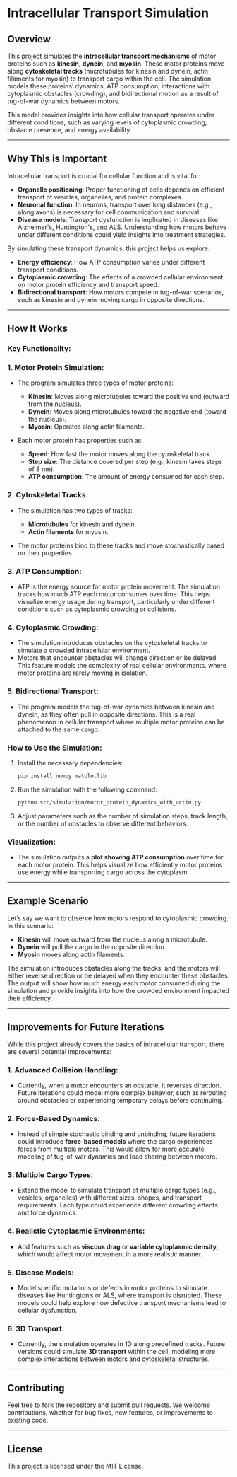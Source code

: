 # Intracellular Transport Simulation

## Overview
This project simulates the **intracellular transport mechanisms** of motor proteins such as **kinesin**, **dynein**, and **myosin**. These motor proteins move along **cytoskeletal tracks** (microtubules for kinesin and dynein, actin filaments for myosin) to transport cargo within the cell. The simulation models these proteins’ dynamics, ATP consumption, interactions with cytoplasmic obstacles (crowding), and bidirectional motion as a result of tug-of-war dynamics between motors. 

This model provides insights into how cellular transport operates under different conditions, such as varying levels of cytoplasmic crowding, obstacle presence, and energy availability.

---

## Why This is Important

Intracellular transport is crucial for cellular function and is vital for:
- **Organelle positioning**: Proper functioning of cells depends on efficient transport of vesicles, organelles, and protein complexes.
- **Neuronal function**: In neurons, transport over long distances (e.g., along axons) is necessary for cell communication and survival.
- **Disease models**: Transport dysfunction is implicated in diseases like Alzheimer's, Huntington's, and ALS. Understanding how motors behave under different conditions could yield insights into treatment strategies.

By simulating these transport dynamics, this project helps us explore:
- **Energy efficiency**: How ATP consumption varies under different transport conditions.
- **Cytoplasmic crowding**: The effects of a crowded cellular environment on motor protein efficiency and transport speed.
- **Bidirectional transport**: How motors compete in tug-of-war scenarios, such as kinesin and dynein moving cargo in opposite directions.

---

## How It Works

### **Key Functionality**:

### 1. **Motor Protein Simulation**:
- The program simulates three types of motor proteins:
  - **Kinesin**: Moves along microtubules toward the positive end (outward from the nucleus).
  - **Dynein**: Moves along microtubules toward the negative end (toward the nucleus).
  - **Myosin**: Operates along actin filaments.
  
- Each motor protein has properties such as:
  - **Speed**: How fast the motor moves along the cytoskeletal track.
  - **Step size**: The distance covered per step (e.g., kinesin takes steps of 8 nm).
  - **ATP consumption**: The amount of energy consumed for each step.

### 2. **Cytoskeletal Tracks**:
- The simulation has two types of tracks:
  - **Microtubules** for kinesin and dynein.
  - **Actin filaments** for myosin.

- The motor proteins bind to these tracks and move stochastically based on their properties.

### 3. **ATP Consumption**:
- ATP is the energy source for motor protein movement. The simulation tracks how much ATP each motor consumes over time. This helps visualize energy usage during transport, particularly under different conditions such as cytoplasmic crowding or collisions.

### 4. **Cytoplasmic Crowding**:
- The simulation introduces obstacles on the cytoskeletal tracks to simulate a crowded intracellular environment.
- Motors that encounter obstacles will change direction or be delayed. This feature models the complexity of real cellular environments, where motor proteins are rarely moving in isolation.

### 5. **Bidirectional Transport**:
- The program models the tug-of-war dynamics between kinesin and dynein, as they often pull in opposite directions. This is a real phenomenon in cellular transport where multiple motor proteins can be attached to the same cargo.

### **How to Use the Simulation**:

1. Install the necessary dependencies:
    ```bash
    pip install numpy matplotlib
    ```

2. Run the simulation with the following command:
    ```bash
    python src/simulation/motor_protein_dynamics_with_actin.py
    ```

3. Adjust parameters such as the number of simulation steps, track length, or the number of obstacles to observe different behaviors.

### **Visualization**:
- The simulation outputs a **plot showing ATP consumption** over time for each motor protein. This helps visualize how efficiently motor proteins use energy while transporting cargo across the cytoplasm.

---

## Example Scenario

Let’s say we want to observe how motors respond to cytoplasmic crowding. In this scenario:
- **Kinesin** will move outward from the nucleus along a microtubule.
- **Dynein** will pull the cargo in the opposite direction.
- **Myosin** moves along actin filaments.
  
The simulation introduces obstacles along the tracks, and the motors will either reverse direction or be delayed when they encounter these obstacles. The output will show how much energy each motor consumed during the simulation and provide insights into how the crowded environment impacted their efficiency.

---

## Improvements for Future Iterations

While this project already covers the basics of intracellular transport, there are several potential improvements:

### 1. **Advanced Collision Handling**:
- Currently, when a motor encounters an obstacle, it reverses direction. Future iterations could model more complex behavior, such as rerouting around obstacles or experiencing temporary delays before continuing.

### 2. **Force-Based Dynamics**:
- Instead of simple stochastic binding and unbinding, future iterations could introduce **force-based models** where the cargo experiences forces from multiple motors. This would allow for more accurate modeling of tug-of-war dynamics and load sharing between motors.

### 3. **Multiple Cargo Types**:
- Extend the model to simulate transport of multiple cargo types (e.g., vesicles, organelles) with different sizes, shapes, and transport requirements. Each type could experience different crowding effects and force dynamics.

### 4. **Realistic Cytoplasmic Environments**:
- Add features such as **viscous drag** or **variable cytoplasmic density**, which would affect motor movement in a more realistic manner.
  
### 5. **Disease Models**:
- Model specific mutations or defects in motor proteins to simulate diseases like Huntington’s or ALS, where transport is disrupted. These models could help explore how defective transport mechanisms lead to cellular dysfunction.

### 6. **3D Transport**:
- Currently, the simulation operates in 1D along predefined tracks. Future versions could simulate **3D transport** within the cell, modeling more complex interactions between motors and cytoskeletal structures.

---

## Contributing

Feel free to fork the repository and submit pull requests. We welcome contributions, whether for bug fixes, new features, or improvements to existing code.

---

## License

This project is licensed under the MIT License.
